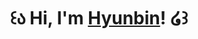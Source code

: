 <h1 align="center">
  ꒰ა  Hi, I'm 
  <a href="https://hyunbin.tech" target="_blank" rel="noopener noreferrer">Hyunbin</a>!  
  ໒꒱
</h1>

